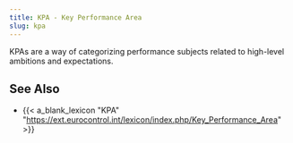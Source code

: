 ```yaml
---
title: KPA - Key Performance Area
slug: kpa
---
```


KPAs are a way of categorizing performance subjects related to high-level
ambitions and expectations.

## See Also

* {{< a_blank_lexicon "KPA" "https://ext.eurocontrol.int/lexicon/index.php/Key_Performance_Area" >}}
